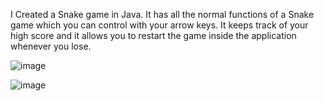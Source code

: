 I Created a Snake game in Java. It has all the normal functions of a Snake game which you can control with your arrow keys. It keeps track of your high score and it allows you to restart the game inside the application whenever you lose. 







![image](https://github.com/HarjotDehal/Snake/assets/121592317/f6e449a3-0fd4-48d0-83fe-dfbe9cfa3910)


![image](https://github.com/HarjotDehal/Snake/assets/121592317/ffde3fa8-3516-49d0-b1b4-2a187f62e238)
